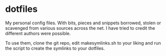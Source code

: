 dotfiles
========

My personal config files.
With bits, pieces and snippets borrowed, stolen or scavenged from various sources across the net.
I have tried to credit the different authors were possible.

To use them, clone the git repo, edit  makesymlinks.sh to your liking and run the script to create the symlinks to
your dotfiles.
